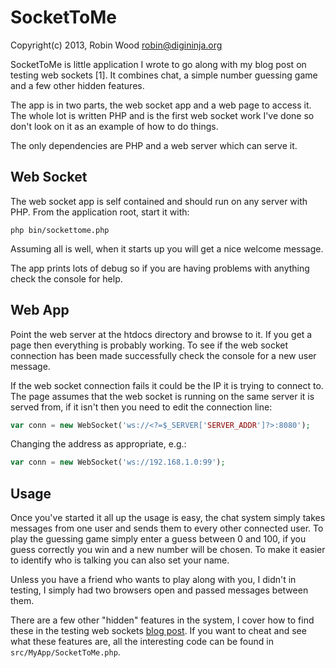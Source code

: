 # SocketToMe

Copyright(c) 2013, Robin Wood <robin@digininja.org>

SocketToMe is little application I wrote to go along with my blog post on testing web sockets [1]. It combines chat, a simple number guessing game and a few other hidden features.

The app is in two parts, the web socket app and a web page to access it. The whole lot is written PHP and is the first web socket work I've done so don't look on it as an example of how to do things.

The only dependencies are PHP and a web server which can serve it.

## Web Socket

The web socket app is self contained and should run on any server with PHP. From the application root, start it with:

```
php bin/sockettome.php
```

Assuming all is well, when it starts up you will get a nice welcome message. 

The app prints lots of debug so if you are having problems with anything check the console for help.

## Web App

Point the web server at the htdocs directory and browse to it. If you get a page then everything is probably working. To see if the web socket connection has been made successfully check the console for a new user message.

If the web socket connection fails it could be the IP it is trying to connect to. The page assumes that the web socket is running on the same server it is served from, if it isn't then you need to edit the connection line:

```php
var conn = new WebSocket('ws://<?=$_SERVER['SERVER_ADDR']?>:8080');
```

Changing the address as appropriate, e.g.:

```php
var conn = new WebSocket('ws://192.168.1.0:99');
```

## Usage

Once you've started it all up the usage is easy, the chat system simply takes messages from one user and sends them to every other connected user. To play the guessing game simply enter a guess between 0 and 100, if you guess correctly you win and a new number will be chosen. To make it easier to identify who is talking you can also set your name.

Unless you have a friend who wants to play along with you, I didn't in testing, I simply had two browsers open and passed messages between them.

There are a few other "hidden" features in the system, I cover how to find these in the testing web sockets [blog post](http://www.digininja.org/blog/testing_web_sockets.php). If you want to cheat and see what these features are, all the interesting code can be found in
`src/MyApp/SocketToMe.php`.
